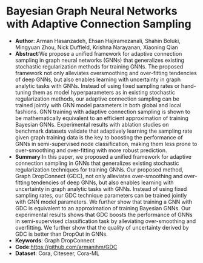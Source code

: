 # Bayesian Graph Neural Networks with Adaptive Connection Sampling
* **Author**: Arman Hasanzadeh, Ehsan Hajiramezanali, Shahin Boluki, Mingyuan Zhou, Nick Duffield, Krishna Narayanan, Xiaoning Qian
* **Abstract**:We propose a unified framework for adaptive connection sampling in graph neural networks (GNNs) that generalizes existing stochastic regularization methods for training GNNs. The proposed framework not only alleviates oversmoothing and over-fitting tendencies of deep GNNs, but also enables learning with uncertainty in graph analytic tasks with GNNs. Instead of using fixed sampling rates or hand-tuning them as model hyperparameters as in existing stochastic regularization methods, our adaptive connection sampling can be trained jointly with GNN model parameters in both global and local fashions. GNN training with adaptive connection sampling is shown to be mathematically equivalent to an efficient approximation of training Bayesian GNNs. Experimental results with ablation studies on benchmark datasets validate that adaptively learning the sampling rate given graph training data is the key to boosting the performance of GNNs in semi-supervised node classification, making them less prone to over-smoothing and over-fitting with more robust prediction.
* **Summary**:In this paper, we proposed a unified framework for adaptive connection sampling in GNNs that generalizes existing stochastic regularization techniques for training GNNs. Our proposed method, Graph DropConnect (GDC), not only alleviates over-smoothing and over-fitting tendencies of deep GNNs, but also enables learning with uncertainty in graph analytic tasks with GNNs. Instead of using fixed sampling rates, our GDC technique parameters can be trained jointly with GNN model parameters. We further show that training a GNN with GDC is equivalent to an approximation of training Bayesian GNNs. Our experimental results shows that GDC boosts the performance of GNNs in semi-supervised classification task by alleviating over-smoothing and overfitting. We further show that the quality of uncertainty derived by GDC is better than DropOut in GNNs.
* **Keywords**: Graph DropConnect
* **Code**:https://github.com/armanihm/GDC
* **Dataset**: Cora, Citeseer, Cora-ML